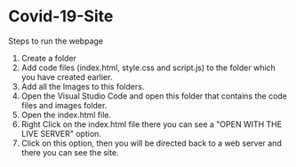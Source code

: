 # Covid-19-Site

Steps to run the webpage

1. Create a folder 
2. Add code files (index.html, style.css and script.js) to the folder which you have created earlier.
3. Add all the Images to this folders.
4. Open the Visual Studio Code and open this folder that contains the code files and images folder.
5. Open the index.html file.
6. Right Click on the index.html file there you can see a "OPEN WITH THE LIVE SERVER" option.
7. Click on this option, then you will be directed back to a web server and there you can see the site. 
